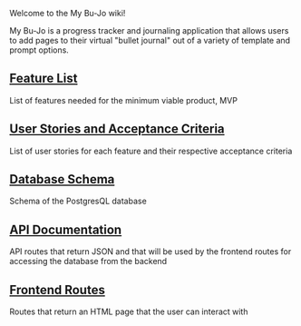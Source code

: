 Welcome to the My Bu-Jo wiki!

My Bu-Jo is a progress tracker and journaling application that allows users to
add pages to their virtual "bullet journal" out of a variety of template and prompt options.

## [Feature List]

List of features needed for the minimum viable product, MVP

## [User Stories and Acceptance Criteria]

List of user stories for each feature and their respective acceptance criteria

## [Database Schema]

Schema of the PostgresQL database

## [API Documentation]

API routes that return JSON and that will be used by the frontend routes for
accessing the database from the backend

## [Frontend Routes]

Routes that return an HTML page that the user can interact with

[Twitter]: https://twitter.com/

[Feature List]: ./feature-list

[User Stories and Acceptance Criteria]: ./user-stories

[Database Schema]: ./database-schema

[Frontend Routes]: ./frontend-routes

[API Documentation]: ./api-documentation
